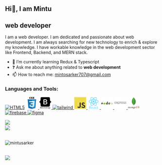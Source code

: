 ## Hi👋, I am Mintu
## web developer
<p>I am a web developer. I am dedicated and passionate about web development. I am always searching for new technology to enrich & explore my knowledge. I have workable knowledge in the web development sector like Frontend, Backend, and MERN stack.</p>
<!-- ![web developer](https://www.analyticsinsight.net/wp-content/uploads/2020/11/Artificial-Intelligence-5.jpg) -->

- 🌱 I’m currently learning Redux & Typescript 
- ❓ Ask me about anything related to **web development**
- 📫 How to reach me: mintosarker707@gmail.com

<!-- [<img src='https://cdn.jsdelivr.net/npm/simple-icons@3.0.1/icons/github.svg' alt='github' height='40'>](https://github.com/mintusarker) [<img src='https://cdn.jsdelivr.net/npm/simple-icons@3.0.1/icons/linkedin.svg' alt='linkedin' height='40'>](https://www.linkedin.com/in/minto-sarker/)   -->
<!-- <br/> -->
<h3 align="left">Languages and Tools:</h3>
<p align="left">  
<a href="https://en.wikipedia.org/wiki/HTML5" target="_blank"><img src="https://profilinator.rishav.dev/skills-assets/html5-original-wordmark.svg" alt="HTML5" width="40" height="40" /></a>
<a href="https://www.w3schools.com/css/" target="_blank" rel="noreferrer"> <img src="https://raw.githubusercontent.com/devicons/devicon/master/icons/css3/css3-original-wordmark.svg" alt="css3" width="40" height="40"/> </a> 
<a href="https://getbootstrap.com" target="_blank" rel="noreferrer"> <img src="https://raw.githubusercontent.com/devicons/devicon/master/icons/bootstrap/bootstrap-plain-wordmark.svg" alt="bootstrap" width="40" height="40"/> </a>
<a href="https://tailwindcss.com/" target="_blank" rel="noreferrer"> <img src="https://www.vectorlogo.zone/logos/tailwindcss/tailwindcss-icon.svg" alt="tailwind" width="40" height="40"/> </a> 
<a href="https://developer.mozilla.org/en-US/docs/Web/JavaScript" target="_blank" rel="noreferrer"> <img src="https://raw.githubusercontent.com/devicons/devicon/master/icons/javascript/javascript-original.svg" alt="javascript" width="40" height="40"/> </a> 
<a href="https://reactjs.org/" target="_blank" rel="noreferrer"> <img src="https://raw.githubusercontent.com/devicons/devicon/master/icons/react/react-original-wordmark.svg" alt="react" width="40" height="40"/> </a> 
<a href="https://nodejs.org" target="_blank" rel="noreferrer"> <img src="https://raw.githubusercontent.com/devicons/devicon/master/icons/nodejs/nodejs-original-wordmark.svg" alt="nodejs" width="40" height="40"/> </a> 
<a href="https://expressjs.com/" target="_blank" rel="noreferrer"> <img src="https://raw.githubusercontent.com/devicons/devicon/master/icons/express/express-original-wordmark.svg" alt="express" width="40" height="40"/> </a> 
<a href="https://www.mongodb.com/" target="_blank" rel="noreferrer"> <img src="https://raw.githubusercontent.com/devicons/devicon/master/icons/mongodb/mongodb-original-wordmark.svg" alt="mongodb" width="40" height="40"/> </a> 
<a href="https://firebase.google.com/" target="_blank" rel="noreferrer"> <img src="https://www.vectorlogo.zone/logos/firebase/firebase-icon.svg" alt="firebase" width="40" height="40"/> </a> 
<a href="https://www.figma.com/" target="_blank" rel="noreferrer"> <img src="https://www.vectorlogo.zone/logos/figma/figma-icon.svg" alt="figma" width="40" height="40"/> </a> </p>

<!-- <br/> -->
<div align="left"><img src="https://github-readme-stats.vercel.app/api/top-langs/?username=mintusarker&hide_border=true&layout=compact" align="center" /></div>  
<!-- <br/>   -->
<div align="left"><img src="https://github-readme-stats.vercel.app/api?username=mintusarker&show_icons=true&count_private=true&hide_border=true" align="center" /></div>  
<br/>  
<p align="left"><img align="center" src="https://github-readme-streak-stats.herokuapp.com/?user=mintusarker&" alt="mintusarker" /></p>
<br/>
<div align="left">
<img src="https://komarev.com/ghpvc/?username=mintusarker&&style=flat-square" align="center" />
</div>  
